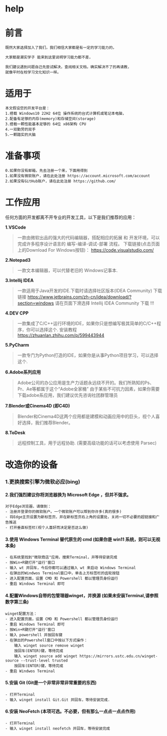# help

# 前言
	既然大家选择加入了我们，我们相信大家都是有一定的学习能力的，
 
	大家都是潮实学子 能来到这里说明学习能力都不差，
	
 	我们建议遇到问题自己先尝试解决，查阅相关文档，确实解决不了的再请教，
	就像平时在校学习文化知识一样。
	
# 适用于
	本文假设您的开发平台是：
	1.搭载 Windows10 22H2 64位 操作系统的台式计算机或笔记本电脑，
	2.配备有足够的内存(memory)和存储空间(storage)
	3.搭载一颗性能基本足够的 64位 x86架构 CPU
	4.一双勤劳的双手
	5.一颗踏实的大脑
	
# 准备事项
	0.如果你没有邮箱，先去注册一个来，下面用得到
	1.如果没有微软账户，请在此处注册 https://account.microsoft.com/account
	2.如果没有GitHub账户，请在此处注册 https://github.com/
	
# 工作应用
  任何方面的开发都离不开专业的开发工具，以下是我们推荐的应用：	
	
**1.VSCode** 
> 一款由微软出品的强大的代码编辑器，搭配相应的拓展 和 开发环境，可以完成许多程序设计语言的 编写-编译-调试-部署 流程。	
> 下载链接(点击页面上的Download For Windows按钮)： https://code.visualstudio.com/ 

 
**2.Notepad3**
> 一款文本编辑器，可以代替老旧的 Windows记事本.

 
**3.Intellij IDEA**
> 一款适用于Java开发的IDE.下载时请选择社区版本(IDEA Community)
> 下载链接 https://www.jetbrains.com/zh-cn/idea/download/?section=windows
> 请在页面下滑选择 Intellij IDEA Community 下载 !!!

 
**4.DEV CPP**
> 一款集成了C/C++运行环境的IDE，如果你只是想编写极其简单的C/C++程序，你可以选择这个.
> 安装教程 https://zhuanlan.zhihu.com/p/599443944

 
**5.PyCharm**
> 一款专门为Python打造的IDE，如果你是从事Python项目学习，可以选择这个.

 
**6.Adobe系列应用**
> Adobe公司的办公应用是生产力话题永远绕不开的。我们所熟知的Ps、Pr、Ae等都属于这个“Adobe全家桶”
> 由于某些不可抗力因素，如果你需要下载adobe系应用，我们建议优先咨询社团群管理员

 
**7.Blender或Cinema4D (即C4D)**
> Blender和Cinema4D这两个应用都是建模和动画应用中的巨头，视个人喜好选择，我们推荐Blender。

 
**8.ToDesk**
> 远程控制工具，用于远程协助.
> (需要高级功能的话可以考虑使用 Parsec)

 
# 改造你的设备
### 1.更换搜索引擎为微软必应(bing)
	
#### 2.我们强烈建议你将浏览器换为 Microsoft Edge ，但并不强求。
	对于Edge浏览器，请做到：
	- 注册并登录你的微软账户。一个微软账户可以帮到你许多(真的很多)
	- 将Edge主页设置为新标签页，并在新标签页右上角的设置处，关闭一切不必要的超链接和广告推送
	- 打开垂直标签栏(视个人喜好而决定是否这么做)
	
#### 3.使用 Windows Terminal 替代原生的 cmd (如果你是 win11 系统，则可以无视本条)
	- 在系统里找到"微软商店"应用，搜索Terminal，并等待安装完成
	- 按Win+R键打开"运行'窗口
	- 输入 wt 并回车，今后你都可以通过输入 wt 来启动 Windows Terminal
	- 在弹出的Windwos Terminal窗口中，单击上方标签栏的齿轮按钮
	- 进入配置页面，设置 CMD 和 Powershell 都以管理员身份运行
	- 重启 Windows Terminal 即可
	
#### 4.配置Windows自带的包管理器winget，并换源 (如果未安装Terminal,请参照数字第三条)
	winget配置方法：
	- 进入配置页面，设置 CMD 和 Powershell 都以管理员身份运行
	- 重启 Windows Terminal 即可
	- 按Win+R键打开"运行'窗口
	- 输入 powershell 并按回车键
	- 在弹出的Powershell窗口中按以下方式操作：
		输入 winget source remove winget
		按回车(ENTER)键，等待完成
		输入 winget source add winget https://mirrors.ustc.edu.cn/winget-source --trust-level trusted
		按回车(ENTER)键，等待完成
	- 重启 Windwos Terminal
	
#### 5.安装 Git (Git是一个非常非常非常重要的东西)
	- 打开Terminal
	- 输入 winget install Git.Git 并回车，等待安装完成.
	
#### 6.安装 NeoFetch (本项可选。不必要，但有那么一点点一点点作用)
	- 打开Terminal
	- 输入 winget install neofetch 并回车，等待安装完成
